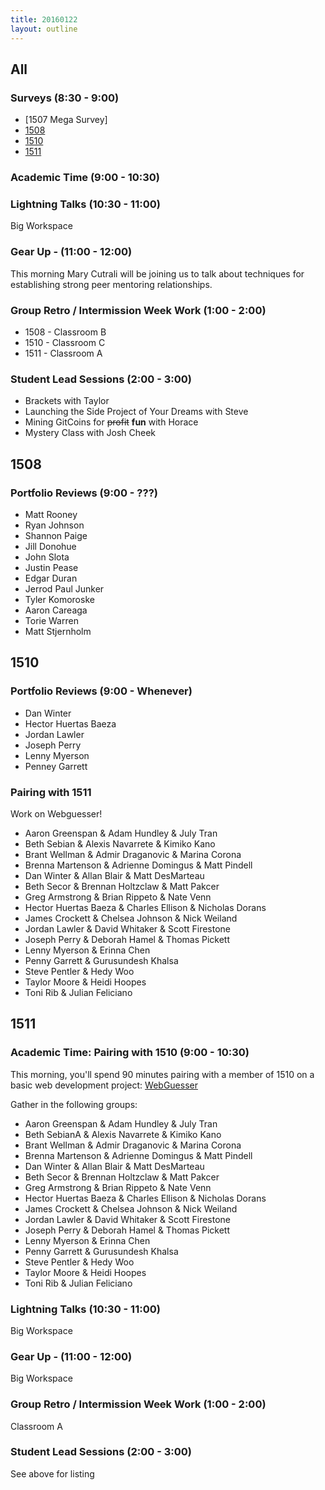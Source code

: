 ```yaml
---
title: 20160122
layout: outline
---
```


## All

### Surveys (8:30 - 9:00)
* [1507 Mega Survey]
* [1508](http://goo.gl/forms/JhFqSlWbja)
* [1510](https://docs.google.com/a/casimircreative.com/forms/d/1eRFAl4YtYXLfpmEoeyK7AUa_8AOa0Pg9kvbhZ03MYkk/viewform)
* [1511](https://docs.google.com/forms/d/1Bo8QYyqwkfLW6uBn_X2hz5yjNZy08tCAZzPoJ1dcoaE/viewform)

### Academic Time (9:00 - 10:30)

### Lightning Talks (10:30 - 11:00)

Big Workspace

### Gear Up - (11:00 - 12:00)

This morning Mary Cutrali will be joining us to talk about techniques
for establishing strong peer mentoring relationships.

### Group Retro / Intermission Week Work (1:00 - 2:00)

* 1508 - Classroom B
* 1510 - Classroom C
* 1511 - Classroom A

### Student Lead Sessions (2:00 - 3:00)

* Brackets with Taylor
* Launching the Side Project of Your Dreams with Steve
* Mining GitCoins for <strike>profit</strike> **fun** with Horace
* Mystery Class with Josh Cheek

## 1508

### Portfolio Reviews (9:00 - ???)

* Matt Rooney
* Ryan Johnson
* Shannon Paige
* Jill Donohue
* John Slota
* Justin Pease
* Edgar Duran
* Jerrod Paul Junker
* Tyler Komoroske
* Aaron Careaga
* Torie Warren
* Matt Stjernholm


## 1510

### Portfolio Reviews (9:00 - Whenever)

* Dan Winter
* Hector Huertas Baeza
* Jordan Lawler
* Joseph Perry
* Lenny Myerson
* Penney Garrett

### Pairing with 1511

Work on Webguesser!

* Aaron Greenspan & Adam Hundley & July Tran
* Beth Sebian & Alexis Navarrete & Kimiko Kano
* Brant Wellman & Admir Draganovic & Marina Corona
* Brenna Martenson & Adrienne Domingus & Matt Pindell
* Dan Winter & Allan Blair & Matt DesMarteau
* Beth Secor & Brennan Holtzclaw & Matt Pakcer
* Greg Armstrong & Brian Rippeto & Nate Venn
* Hector Huertas Baeza & Charles Ellison & Nicholas Dorans
* James Crockett & Chelsea Johnson & Nick Weiland
* Jordan Lawler & David Whitaker & Scott Firestone
* Joseph Perry & Deborah Hamel & Thomas Pickett
* Lenny Myerson & Erinna Chen
* Penny Garrett & Gurusundesh Khalsa
* Steve Pentler & Hedy Woo
* Taylor Moore & Heidi Hoopes
* Toni Rib & Julian Feliciano


## 1511

### Academic Time: Pairing with 1510 (9:00 - 10:30)

This morning, you'll spend 90 minutes pairing with
a member of 1510 on a basic web development project:
[WebGuesser](https://github.com/turingschool/curriculum/blob/master/source/projects/web_guesser.markdown)

Gather in the following groups:

* Aaron Greenspan & Adam Hundley & July Tran
* Beth SebianA & Alexis Navarrete & Kimiko Kano
* Brant Wellman & Admir Draganovic & Marina Corona
* Brenna Martenson & Adrienne Domingus & Matt Pindell
* Dan Winter & Allan Blair & Matt DesMarteau
* Beth Secor & Brennan Holtzclaw & Matt Pakcer
* Greg Armstrong & Brian Rippeto & Nate Venn
* Hector Huertas Baeza & Charles Ellison & Nicholas Dorans
* James Crockett & Chelsea Johnson & Nick Weiland
* Jordan Lawler & David Whitaker & Scott Firestone
* Joseph Perry & Deborah Hamel & Thomas Pickett
* Lenny Myerson & Erinna Chen
* Penny Garrett & Gurusundesh Khalsa
* Steve Pentler & Hedy Woo
* Taylor Moore & Heidi Hoopes
* Toni Rib & Julian Feliciano

### Lightning Talks (10:30 - 11:00)

Big Workspace

### Gear Up - (11:00 - 12:00)

Big Workspace

### Group Retro / Intermission Week Work (1:00 - 2:00)

Classroom A

### Student Lead Sessions (2:00 - 3:00)

See above for listing
